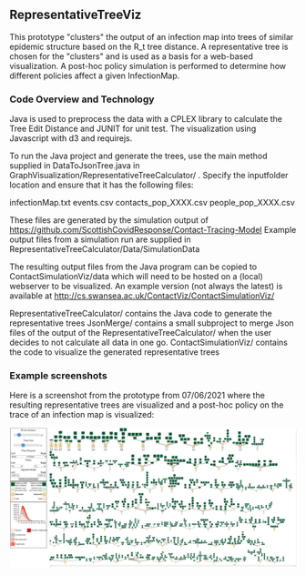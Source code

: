 ## RepresentativeTreeViz

This prototype "clusters" the output of an infection map into trees of similar epidemic structure based on the R_t tree distance. A representative tree is chosen for the "clusters" and is used as a basis for a web-based visualization. A post-hoc policy simulation is performed to determine how different policies affect a given InfectionMap.

### Code Overview and Technology

Java is used to preprocess the data with a CPLEX library to calculate the Tree Edit Distance and JUNIT for unit test.
The visualization using Javascript with d3 and requirejs.

To run the Java project and generate the trees, use the main method supplied in DataToJsonTree.java in GraphVisualization/RepresentativeTreeCalculator/ . Specify the inputfolder location and ensure that it has the following files:

infectionMap.txt
events.csv
contacts_pop_XXXX.csv
people_pop_XXXX.csv

These files are generated by the simulation output of https://github.com/ScottishCovidResponse/Contact-Tracing-Model
Example output files from a simulation run are supplied in RepresentativeTreeCalculator/Data/SimulationData

The resulting output files from the Java program can be copied to ContactSimulationViz/data which will need to be hosted on a (local) webserver to be visualized. 
An example version (not always the latest) is available at http://cs.swansea.ac.uk/ContactViz/ContactSimulationViz/


RepresentativeTreeCalculator/ contains the Java code to generate the representative trees
JsonMerge/ contains a small subproject to merge Json files of the output of the RepresentativeTreeCalculator/ when the user decides to not calculate all data in one go.
ContactSimulationViz/ contains the code to visualize the generated representative trees


### Example screenshots

Here is a screenshot from the prototype from 07/06/2021 where the resulting representative trees are visualized and a post-hoc policy on the trace of an infection map is visualized:

![Screen-1](ExampleViz.JPG)


